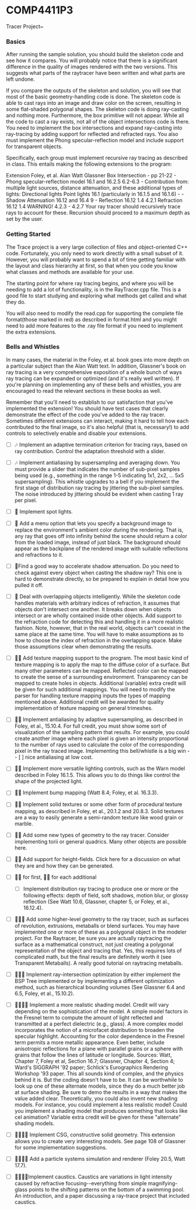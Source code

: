 # COMP4411P3
Tracer Project~

### Basics
After running the sample solution, you should build the skeleton code and see how it compares. You will probably notice that there is a significant difference in the quality of images rendered with the two versions. This suggests what parts of the raytracer have been written and what parts are left undone.

If you compare the outputs of the skeleton and solution, you will see that most of the basic geometry-handling code is done. The skeleton code is able to cast rays into an image and draw color on the screen, resulting in some flat-shaded polygonal shapes.  The skeleton code is doing ray-casting and nothing more.  Furthermore, the box primitive will not appear. While all the code to cast a ray exists, not all of the object intersections code is there.  You need to implement the box intersections and expand ray-casting into ray-tracing by adding support for reflected and refracted rays. You also must implement the Phong specular-reflection model and include support for transparent objects.

Specifically, each group must implement recursive ray tracing as described in class. This entails making the following extensions to the program:

Extension 	Foley, et al.	Alan Watt	Glassner
Box Intersection	-	pp 21-22	-
Phong specular-reflection model	16.1 and 16.2.5	6.2-6.3	-
Contribution from:
  multiple light sources,
  distance attenuation,
  and these additional types of lights:
Directional lights
Point lights
16.1 (particularly in 16.1.5 and 16.1.6)	-	-
Shadow Attenuation	16.12 and 16.4	9	-
Reflection	16.12	1.4	4.2.1
Refraction	16.12	1.4 WARNING! 	4.2.3 - 4.2.7
Your ray tracer should recursively trace rays to account for these. Recursion should proceed to a maximum depth as set by the user.

### Getting Started
The Trace project is a very large collection of files and object-oriented C++ code. Fortunately, you only need to work directly with a small subset of it. However, you will probably want to spend a bit of time getting familiar with the layout and class hierarchy at first, so that when you code you know what classes and methods are available for your use.

The starting point for where ray tracing begins, and where you will be needing to add a lot of functionality, is in the RayTracer.cpp file. This is a good file to start studying and exploring what methods get called and what they do.

You will also need to modify the read.cpp for supporting the complete file format(those marked in red) as described in format.html and you might need to add more features to the .ray file format if you need to implement the extra extensions.

### Bells and Whistles
In many cases, the material in the Foley, et al. book goes into more depth on a particular subject than the Alan Watt text. In addition, Glassner's book on ray tracing is a very comprehensive exposition of a whole bunch of ways ray tracing can be expanded or optimized (and it's really well written). If you're planning on implementing any of these bells and whistles, you are encouraged to read the relevant sections in these books as well.

Remember that you'll need to establish to our satisfaction that you've implemented the extension! You should have test cases that clearly demonstrate the effect of the code you've added to the ray tracer. Sometimes different extensions can interact, making it hard to tell how each contributed to the final image, so it's also helpful (that is, necessary!) to add controls to selectively enable and disable your extensions.

- [ ] :notes: Implement an adaptive termination criterion for tracing rays, based on ray contribution.  Control the adaptation  threshold with a slider.

- [ ] :notes: Implement antialiasing by supersampling and averaging down.  You must provide a slider that indicates the number of sub-pixel samples being used (e.g., something in the range 1-5 indicating 1x1, 2x2, ... 5x5 supersampling). This whistle upgrades to a bell if you implement the first stage of distribution ray tracing by jittering the sub-pixel samples.  The noise introduced by jittering should be evident when casting 1 ray per pixel.

- [ ] :bell: Implement spot lights.

- [ ] :bell: Add a menu option that lets you specify a background image to replace the environment's ambient color during the rendering.  That is, any ray that goes off into infinity behind the scene should return a color from the loaded image, instead of just black.  The background should appear as the backplane of the rendered image with suitable reflections and refractions to it.

- [ ] :bell:Find a good way to accelerate shadow attenuation.  Do you need to check against every object when casting the shadow ray?  This one is hard to demonstrate directly, so be prepared to explain in detail how you pulled it off.

- [ ] :bell: Deal with overlapping objects intelligently.  While the skeleton code handles materials with arbitrary indices of refraction, it assumes that objects don't intersect one another. It breaks down when objects intersect or are wholly contained inside other objects. Add support to the refraction code for detecting this and handling it in a more realistic fashion.  Note, however, that in the real world, objects can't coexist in the same place at the same time. You will have to make assumptions as to how to choose the index of refraction in the overlapping space.  Make those assumptions clear when demonstrating the results.

- [ ] :bell::notes: Add texture mapping support to the program. The most basic kind of texture mapping is to apply the map to the diffuse color of a surface. But many other parameters can be mapped. Reflected color can be mapped to create the sense of a surrounding environment. Transparency can be mapped to create holes in objects. Additional (variable) extra credit will be given for such additional mappings.  You will need to modify the parser for handling texture mapping inputs the types of mapping mentioned above.  Additional credit will be awarded for quality implementation of texture mapping on general trimeshes.

- [ ] :bell::notes: Implement antialiasing by adaptive supersampling, as described in Foley, et al., 15.10.4.  For full credit, you must show some sort of visualization of the sampling pattern that results.  For example, you could create another image where each pixel is given an intensity proportional to the number of rays used to calculate the color of the corresponding pixel in the ray traced image.  Implementing this bell/whistle is a big win -- [ ] nice antialiasing at low cost.

- [ ] :bell::notes: Implement more versatile lighting controls, such as the Warn model described in Foley 16.1.5. This allows you to do things like control the shape of the projected light.

- [ ] :bell::bell: Implement bump mapping (Watt 8.4; Foley, et al. 16.3.3).

- [ ] :bell::bell: Implement solid textures or some other form of procedural texture mapping, as described in Foley, et al., 20.1.2 and 20.8.3. Solid textures are a way to easily generate a semi-random texture like wood grain or marble.

- [ ] :bell::bell: Add some new types of geometry to the ray tracer. Consider implementing torii or general quadrics. Many other objects are possible here.

- [ ] :bell::bell: Add support for height-fields. Click here for a discussion on what they are and how they can be generated.  

- [ ] :bell::bell: for first, :bell::notes: for each additional
	- [ ] Implement distribution ray tracing to produce one or more or the following effects: depth of field, soft shadows, motion blur, or glossy reflection (See Watt 10.6, Glassner, chapter 5, or Foley, et al., 16.12.4).

- [ ] :bell::bell::bell: Add some higher-level geometry to the ray tracer, such as surfaces of revolution, extrusions, metaballs or blend surfaces.  You may have implemented one or more of these as a polygonal object in the modeler project.  For the Raytracer, be sure you are actually raytracing the surface as a mathematical construct, not just creating a polygonal representation of the object and tracing that.  Yes, this requires lots of complicated math, but the final results are definitely worth it (see Transparent Metaballs).  A really good tutorial on raytracing metaballs.

- [ ] :bell::bell::bell: Implement ray-intersection optimization by either implement the BSP Tree implemented or by implementing a different optimization method, such as hierarchical bounding volumes (See Glassner 6.4 and 6.5, Foley, et al., 15.10.2).

- [ ] :bell::bell::bell::bell: Implement a more realistic shading model. Credit will vary depending on the sophistication of the model. A simple model factors in the Fresnel term to compute the amount of light reflected and transmitted at a perfect dielectric (e.g., glass). A more complex model incorporates the notion of a microfacet distribution to broaden the specular highlight. Accounting for the color dependence in the Fresnel term permits a more metallic appearance. Even better, include anisotropic reflections for a plane with parallel grains or a sphere with grains that follow the lines of latitude or longitude. Sources: Watt, Chapter 7, Foley et al, Section 16.7; Glassner, Chapter 4, Section 4; Ward's SIGGRAPH '92 paper; Schlick's Eurographics Rendering Workshop '93 paper.
	This all sounds kind of complex, and the physics behind it is. But the coding doesn't have to be. It can be worthwhile to look up one of these alternate models, since they do a much better job at surface shading.  Be sure to demo the results in a way that makes the value added clear.
	Theoretically, you could also invent new shading models. For instance, you could implement a less realistic model! Could you implement a shading model that produces something that looks like cel animation? Variable extra credit will be given for these "alternate" shading models. 

- [ ] :bell::bell::bell::bell: Implement CSG, constructive solid geometry. This extension allows you to create very interesting models. See page 108 of Glassner for some implementation suggestions.

- [ ] :bell::bell::bell::bell: Add a particle systems simulation and renderer (Foley 20.5, Watt 17.7).

- [ ] :bell::bell::bell::bell:Implement caustics.  Caustics are variations in light intensity caused by refractive focusing--everything from simple magnifying-glass points to the shifting patterns on the bottom of a swimming pool.  An introduction, and a paper discussing a ray-trace project that included caustics.